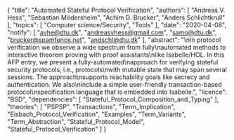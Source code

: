 {
    "title": "Automated Stateful Protocol Verification",
    "authors": [
        "Andreas V. Hess",
        "Sebastian Mödersheim",
        "Achim D. Brucker",
        "Anders Schlichtkrull"
    ],
    "topics": [
        "Computer science/Security",
        "Tools"
    ],
    "date": "2020-04-08",
    "notify": [
        "avhe@dtu.dk",
        "andreasvhess@gmail.com",
        "samo@dtu.dk",
        "brucker@spamfence.net",
        "andschl@dtu.dk"
    ],
    "abstract": "\nIn protocol verification we observe a wide spectrum from fully\nautomated methods to interactive theorem proving with proof assistants\nlike Isabelle/HOL. In this AFP entry, we present a fully-automated\napproach for verifying stateful security protocols, i.e., protocols\nwith mutable state that may span several sessions. The approach\nsupports reachability goals like secrecy and authentication. We also\ninclude a simple user-friendly transaction-based protocol\nspecification language that is embedded into Isabelle.",
    "licence": "BSD",
    "dependencies": [
        "Stateful_Protocol_Composition_and_Typing"
    ],
    "theories": [
        "PSPSP",
        "Transactions",
        "Term_Implication",
        "Eisbach_Protocol_Verification",
        "Examples",
        "Term_Variants",
        "Term_Abstraction",
        "Stateful_Protocol_Model",
        "Stateful_Protocol_Verification"
    ]
}
